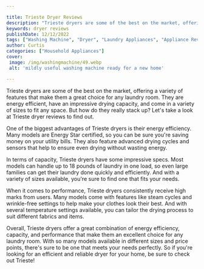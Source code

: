 ```yaml
---

title: Trieste Dryer Reviews
description: "Trieste dryers are some of the best on the market, offering a variety of features that make them a great choice for any laundry ro...continue on"
keywords: dryer reviews
publishDate: 12/12/2022
tags: ["Washing Machine", "Dryer", "Laundry Appliances", "Appliance Reviews"]
author: Curtis
categories: ["Household Appliances"]
cover: 
 image: /img/washingmachine/49.webp
 alt: 'mildly useful washing machine ready for a new home'

---
```


Trieste dryers are some of the best on the market, offering a variety of features that make them a great choice for any laundry room. They are energy efficient, have an impressive drying capacity, and come in a variety of sizes to fit any space. But how do they really stack up? Let's take a look at Trieste dryer reviews to find out.

One of the biggest advantages of Trieste dryers is their energy efficiency. Many models are Energy Star certified, so you can be sure you're saving money on your utility bills. They also feature advanced drying cycles and sensors that help to ensure even drying without wasting energy.

In terms of capacity, Trieste dryers have some impressive specs. Most models can handle up to 18 pounds of laundry in one load, so even large families can get their laundry done quickly and efficiently. And with a variety of sizes available, you're sure to find one that fits your needs.

When it comes to performance, Trieste dryers consistently receive high marks from users. Many models come with features like steam cycles and wrinkle-free settings to help make your clothes look their best. And with several temperature settings available, you can tailor the drying process to suit different fabrics and items.

Overall, Trieste dryers offer a great combination of energy efficiency, capacity, and performance that make them an excellent choice for any laundry room. With so many models available in different sizes and price points, there's sure to be one that meets your needs perfectly. So if you're looking for an efficient and reliable dryer for your home, be sure to check out Trieste!
